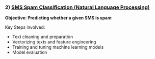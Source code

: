 ### 2) [SMS Spam Classification (Natural Language Processing)](https://github.com/holdmygithub/Data-Science/tree/master/NLP-SMS-Spam-Classification)
**Objective: Predicting whether a given SMS is spam**

Key Steps Involved:

- Text cleaning and preparation
- Vectorizing texts and feature engineering
- Training and tuning machine learning models
- Model evaluation
